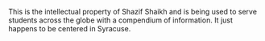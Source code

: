 This is the intellectual property of Shazif Shaikh and is being used to serve students across the globe with a compendium of information. It just happens to be centered in Syracuse.
